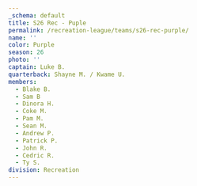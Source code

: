 ```yaml
---
_schema: default
title: S26 Rec - Puple
permalink: /recreation-league/teams/s26-rec-purple/
name: ''
color: Purple
season: 26
photo: ''
captain: Luke B.
quarterback: Shayne M. / Kwame U.
members:
  - Blake B.
  - Sam B
  - Dinora H.
  - Coke M.
  - Pam M.
  - Sean M.
  - Andrew P.
  - Patrick P.
  - John R.
  - Cedric R.
  - Ty S.
division: Recreation
---
```

